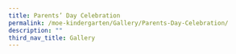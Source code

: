 ```yaml
---
title: Parents’ Day Celebration
permalink: /moe-kindergarten/Gallery/Parents-Day-Celebration/
description: ""
third_nav_title: Gallery
---
```

